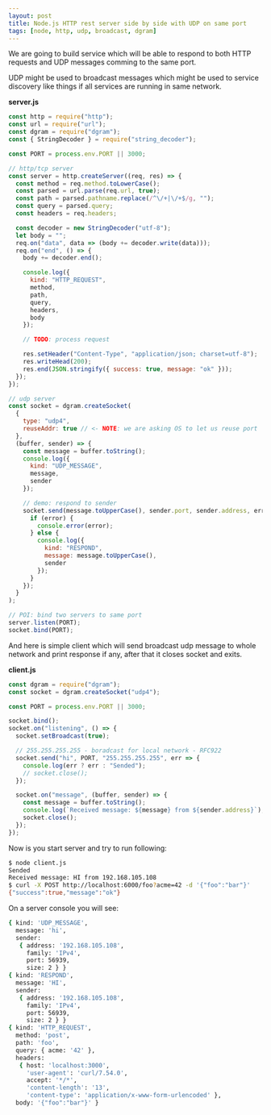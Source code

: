 ```yaml
---
layout: post
title: Node.js HTTP rest server side by side with UDP on same port
tags: [node, http, udp, broadcast, dgram]
---
```


We are going to build service which will be able to respond to both HTTP requests and UDP messages comming to the same port.

UDP might be used to broadcast messages which might be used to service discovery like things if all services are running in same network.

**server.js**

```js
const http = require("http");
const url = require("url");
const dgram = require("dgram");
const { StringDecoder } = require("string_decoder");

const PORT = process.env.PORT || 3000;

// http/tcp server
const server = http.createServer((req, res) => {
  const method = req.method.toLowerCase();
  const parsed = url.parse(req.url, true);
  const path = parsed.pathname.replace(/^\/+|\/+$/g, "");
  const query = parsed.query;
  const headers = req.headers;

  const decoder = new StringDecoder("utf-8");
  let body = "";
  req.on("data", data => (body += decoder.write(data)));
  req.on("end", () => {
    body += decoder.end();

    console.log({
      kind: "HTTP_REQUEST",
      method,
      path,
      query,
      headers,
      body
    });

    // TODO: process request

    res.setHeader("Content-Type", "application/json; charset=utf-8");
    res.writeHead(200);
    res.end(JSON.stringify({ success: true, message: "ok" }));
  });
});

// udp server
const socket = dgram.createSocket(
  {
    type: "udp4",
    reuseAddr: true // <- NOTE: we are asking OS to let us reuse port
  },
  (buffer, sender) => {
    const message = buffer.toString();
    console.log({
      kind: "UDP_MESSAGE",
      message,
      sender
    });

    // demo: respond to sender
    socket.send(message.toUpperCase(), sender.port, sender.address, error => {
      if (error) {
        console.error(error);
      } else {
        console.log({
          kind: "RESPOND",
          message: message.toUpperCase(),
          sender
        });
      }
    });
  }
);

// POI: bind two servers to same port
server.listen(PORT);
socket.bind(PORT);
```

And here is simple client which will send broadcast udp message to whole network and print response if any, after that it closes socket and exits.

**client.js**

```js
const dgram = require("dgram");
const socket = dgram.createSocket("udp4");

const PORT = process.env.PORT || 3000;

socket.bind();
socket.on("listening", () => {
  socket.setBroadcast(true);

  // 255.255.255.255 - boradcast for local network - RFC922
  socket.send("hi", PORT, "255.255.255.255", err => {
    console.log(err ? err : "Sended");
    // socket.close();
  });

  socket.on("message", (buffer, sender) => {
    const message = buffer.toString();
    console.log(`Received message: ${message} from ${sender.address}`);
    socket.close();
  });
});
```

Now is you start server and try to run following:

```bash
$ node client.js
Sended
Received message: HI from 192.168.105.108
$ curl -X POST http://localhost:6000/foo?acme=42 -d '{"foo":"bar"}'
{"success":true,"message":"ok"}
```

On a server console you will see:

```bash
{ kind: 'UDP_MESSAGE',
  message: 'hi',
  sender:
   { address: '192.168.105.108',
     family: 'IPv4',
     port: 56939,
     size: 2 } }
{ kind: 'RESPOND',
  message: 'HI',
  sender:
   { address: '192.168.105.108',
     family: 'IPv4',
     port: 56939,
     size: 2 } }
{ kind: 'HTTP_REQUEST',
  method: 'post',
  path: 'foo',
  query: { acme: '42' },
  headers:
   { host: 'localhost:3000',
     'user-agent': 'curl/7.54.0',
     accept: '*/*',
     'content-length': '13',
     'content-type': 'application/x-www-form-urlencoded' },
  body: '{"foo":"bar"}' }
```
